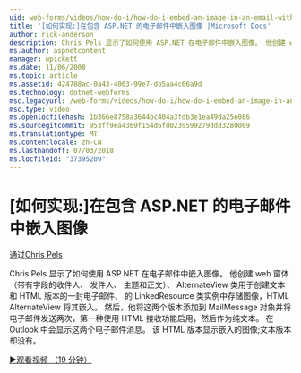 ```yaml
---
uid: web-forms/videos/how-do-i/how-do-i-embed-an-image-in-an-email-with-aspnet
title: '[如何实现:]在包含 ASP.NET 的电子邮件中嵌入图像 |Microsoft Docs'
author: rick-anderson
description: Chris Pels 显示了如何使用 ASP.NET 在电子邮件中嵌入图像。 他创建 web 窗体 （带有字段的收件人、 发件人、 主题和正文），然后使用 AlternateView...
ms.author: aspnetcontent
manager: wpickett
ms.date: 11/06/2008
ms.topic: article
ms.assetid: 424788ac-0a43-4063-99e7-db5aa4c66a9d
ms.technology: dotnet-webforms
msc.legacyurl: /web-forms/videos/how-do-i/how-do-i-embed-an-image-in-an-email-with-aspnet
msc.type: video
ms.openlocfilehash: 1b366e8758a3644bc404a3fdb3e1ea49da25e086
ms.sourcegitcommit: 953ff9ea4369f154d6fd0239599279ddd3280009
ms.translationtype: MT
ms.contentlocale: zh-CN
ms.lasthandoff: 07/03/2018
ms.locfileid: "37395209"
---
```

<a name="how-do-i-embed-an-image-in-an-email-with-aspnet"></a>[如何实现:]在包含 ASP.NET 的电子邮件中嵌入图像
====================
通过[Chris Pels](https://twitter.com/chrispels)

Chris Pels 显示了如何使用 ASP.NET 在电子邮件中嵌入图像。 他创建 web 窗体 （带有字段的收件人、 发件人、 主题和正文）、 AlternateView 类用于创建文本和 HTML 版本的一封电子邮件、 的 LinkedResource 类实例中存储图像，HTML AlternateView 将其嵌入。 然后，他将这两个版本添加到 MailMessage 对象并将电子邮件发送两次，第一种使用 HTML 接收功能启用，然后作为纯文本。 在 Outlook 中会显示这两个电子邮件消息。 该 HTML 版本显示嵌入的图像;文本版本却没有。

[&#9654;观看视频 （19 分钟）](https://channel9.msdn.com/Blogs/ASP-NET-Site-Videos/how-do-i-embed-an-image-in-an-email-with-aspnet)

